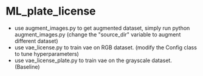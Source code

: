 # ML_plate_license

- use augment_images.py to get augmented dataset, simply run python augment_images.py (change the "source_dir" variable to augment different dataset)
- use vae_license.py to train vae on RGB dataset. (modify the Config class to tune hyperparameters)
- use vae_license_plate.py to train vae on the grayscale dataset. (Baseline)
